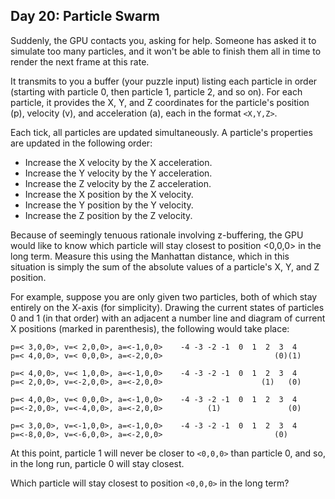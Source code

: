 ## Day 20: Particle Swarm ##

Suddenly, the GPU contacts you, asking for help. Someone has asked it to simulate too many 
particles, and it won't be able to finish them all in time to render the next frame at this rate.

It transmits to you a buffer (your puzzle input) listing each particle in order (starting with 
particle 0, then particle 1, particle 2, and so on). For each particle, it provides the X, Y, and Z
coordinates for the particle's position (p), velocity (v), and acceleration (a), each in the 
format ```<X,Y,Z>```.

Each tick, all particles are updated simultaneously. A particle's properties are updated in the 
following order:

* Increase the X velocity by the X acceleration.
* Increase the Y velocity by the Y acceleration.
* Increase the Z velocity by the Z acceleration.
* Increase the X position by the X velocity.
* Increase the Y position by the Y velocity.
* Increase the Z position by the Z velocity.

Because of seemingly tenuous rationale involving z-buffering, the GPU would like to know which 
particle will stay closest to position <0,0,0> in the long term. Measure this using the Manhattan 
distance, which in this situation is simply the sum of the absolute values of a particle's X, Y, 
and Z position.

For example, suppose you are only given two particles, both of which stay entirely on the X-axis 
(for simplicity). Drawing the current states of particles 0 and 1 (in that order) with an adjacent 
a number line and diagram of current X positions (marked in parenthesis), the following would take 
place:

```
p=< 3,0,0>, v=< 2,0,0>, a=<-1,0,0>    -4 -3 -2 -1  0  1  2  3  4
p=< 4,0,0>, v=< 0,0,0>, a=<-2,0,0>                         (0)(1)

p=< 4,0,0>, v=< 1,0,0>, a=<-1,0,0>    -4 -3 -2 -1  0  1  2  3  4
p=< 2,0,0>, v=<-2,0,0>, a=<-2,0,0>                      (1)   (0)

p=< 4,0,0>, v=< 0,0,0>, a=<-1,0,0>    -4 -3 -2 -1  0  1  2  3  4
p=<-2,0,0>, v=<-4,0,0>, a=<-2,0,0>          (1)               (0)

p=< 3,0,0>, v=<-1,0,0>, a=<-1,0,0>    -4 -3 -2 -1  0  1  2  3  4
p=<-8,0,0>, v=<-6,0,0>, a=<-2,0,0>                         (0)   
```

At this point, particle 1 will never be closer to ```<0,0,0>``` than particle 0, and so, in the long 
run, particle 0 will stay closest.

Which particle will stay closest to position ```<0,0,0>``` in the long term?
